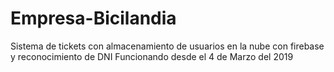 # Empresa-Bicilandia
Sistema de tickets con almacenamiento de usuarios en la nube con firebase y reconocimiento de DNI
Funcionando desde el 4 de Marzo del 2019

